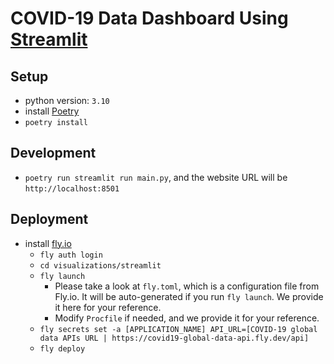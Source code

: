 # COVID-19 Data Dashboard Using [Streamlit](https://streamlit.io/)

## Setup

- python version: `3.10`
- install [Poetry](https://python-poetry.org/docs/#installation)
- `poetry install`

## Development

- `poetry run streamlit run main.py`, and the website URL will be `http://localhost:8501`

## Deployment

- install [fly.io](https://fly.io/docs/hands-on/install-flyctl/)
    - `fly auth login`
    - `cd visualizations/streamlit`
    - `fly launch`
        - Please take a look at `fly.toml`, which is a configuration file from Fly.io. It will be auto-generated if you run `fly launch`. We provide it here for your reference.
        - Modify `Procfile` if needed, and we provide it for your reference.
    - `fly secrets set -a [APPLICATION_NAME] API_URL=[COVID-19 global data APIs URL | https://covid19-global-data-api.fly.dev/api]`
    - `fly deploy`
